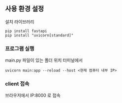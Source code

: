 ## 사용 환경 설정

설치 라이브러리

```
pip install fastapi
pip install "uvicorn[standard]"
```

### 프로그램 실행

main.py 파일이 있는 폴더 위치 터미널에서
```
uvicorn main:app --reload --host <현재 컴퓨터 내부 IP>
```

### client 접속

브라우저에서 IP:8000 로 접속